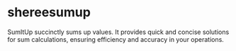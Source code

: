# shereesumup


SumItUp succinctly sums up values. It provides quick and concise solutions for sum calculations, ensuring efficiency and accuracy in your operations.